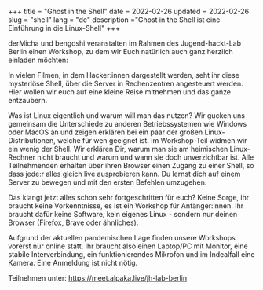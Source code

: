 +++
title = "Ghost in the Shell"
date = 2022-02-26
updated = 2022-02-26
slug = "shell"
lang = "de"
description ="Ghost in the Shell ist eine Einführung in die Linux-Shell"
+++

derMicha und bengoshi veranstalten im Rahmen des Jugend-hackt-Lab Berlin einen Workshop, zu dem wir Euch natürlich auch
ganz herzlich einladen möchten:

In vielen Filmen, in dem Hacker:innen dargestellt werden, seht ihr diese mysteriöse Shell, über die Server in
Rechenzentren angesteuert werden. Hier wollen wir euch auf eine kleine Reise mitnehmen und das ganze entzaubern.

Was ist Linux eigentlich und warum will man das nutzen? Wir gucken uns gemeinsam die Unterschiede zu anderen
Betriebssystemen wie Windows oder MacOS an und zeigen erklären bei ein paar der großen Linux-Distributionen, welche für
wen geeignet ist. Im Workshop-Teil widmen wir ein wenig der Shell. Wir erklären Dir, warum man sie am heimischen
Linux-Rechner nicht braucht und warum und wann sie doch unverzichtbar ist. Alle Teilnehmenden erhalten über ihren
Browser einen Zugang zu einer Shell, so dass jede:r alles gleich live ausprobieren kann. Du lernst dich auf einem Server
zu bewegen und mit den ersten Befehlen umzugehen.

Das klangt jetzt alles schon sehr fortgeschritten für euch? Keine Sorge, ihr braucht keine Vorkenntnisse, es ist ein
Workshop für Anfänger:innen. Ihr braucht dafür keine Software, kein eigenes Linux - sondern nur deinen Browser (Firefox,
Brave oder ähnliches).

Aufgrund der aktuellen pandemischen Lage finden unsere Workshops vorerst nur online statt. Ihr braucht also einen
Laptop/PC mit Monitor, eine stabile Interverbindung, ein funktionierendes Mikrofon und im Indealfall eine Kamera. Eine
Anmeldung ist nicht nötig.

Teilnehmen unter: https://meet.alpaka.live/jh-lab-berlin
